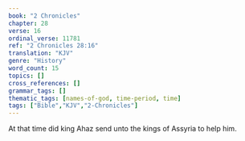 ```yaml
---
book: "2 Chronicles"
chapter: 28
verse: 16
ordinal_verse: 11781
ref: "2 Chronicles 28:16"
translation: "KJV"
genre: "History"
word_count: 15
topics: []
cross_references: []
grammar_tags: []
thematic_tags: [names-of-god, time-period, time]
tags: ["Bible","KJV","2-Chronicles"]
---
```

At that time did king Ahaz send unto the kings of Assyria to help him.
